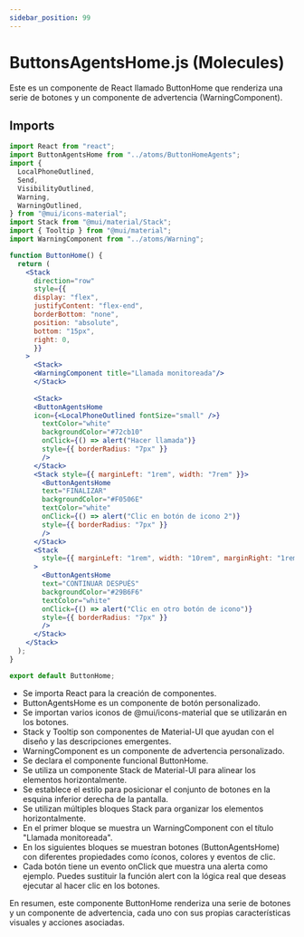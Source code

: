 ```yaml
---
sidebar_position: 99
---
```


# ButtonsAgentsHome.js (Molecules)


Este es un componente de React llamado ButtonHome que renderiza una serie de botones y un componente de advertencia (WarningComponent). 

## Imports

```jsx
import React from "react";
import ButtonAgentsHome from "../atoms/ButtonHomeAgents";
import {
  LocalPhoneOutlined,
  Send,
  VisibilityOutlined,
  Warning,
  WarningOutlined,
} from "@mui/icons-material";
import Stack from "@mui/material/Stack";
import { Tooltip } from "@mui/material";
import WarningComponent from "../atoms/Warning";

function ButtonHome() {
  return (
    <Stack
      direction="row"
      style={{
      display: "flex",
      justifyContent: "flex-end",
      borderBottom: "none",
      position: "absolute",
      bottom: "15px",
      right: 0,
      }}
    >
      <Stack>
      <WarningComponent title="Llamada monitoreada"/>
      </Stack>
    
      <Stack>
      <ButtonAgentsHome
      icon={<LocalPhoneOutlined fontSize="small" />}
        textColor="white"
        backgroundColor="#72cb10"
        onClick={() => alert("Hacer llamada")}
        style={{ borderRadius: "7px" }}
        />
      </Stack>
      <Stack style={{ marginLeft: "1rem", width: "7rem" }}>
        <ButtonAgentsHome
        text="FINALIZAR"
        backgroundColor="#F0506E"
        textColor="white"
        onClick={() => alert("Clic en botón de icono 2")}
        style={{ borderRadius: "7px" }}
        />
      </Stack>
      <Stack
        style={{ marginLeft: "1rem", width: "10rem", marginRight: "1rem" }}
      >
        <ButtonAgentsHome
        text="CONTINUAR DESPUÉS"
        backgroundColor="#29B6F6"
        textColor="white"
        onClick={() => alert("Clic en otro botón de icono")}
        style={{ borderRadius: "7px" }}
        />
      </Stack>
    </Stack>
  );
}

export default ButtonHome;
```

- Se importa React para la creación de componentes.
- ButtonAgentsHome es un componente de botón personalizado.
- Se importan varios iconos de @mui/icons-material que se utilizarán en los botones.
- Stack y Tooltip son componentes de Material-UI que ayudan con el diseño y las descripciones emergentes.
- WarningComponent es un componente de advertencia personalizado.
- Se declara el componente funcional ButtonHome.
- Se utiliza un componente Stack de Material-UI para alinear los elementos horizontalmente.
- Se establece el estilo para posicionar el conjunto de botones en la esquina inferior derecha de la pantalla.
- Se utilizan múltiples bloques Stack para organizar los elementos horizontalmente.
- En el primer bloque se muestra un WarningComponent con el título "Llamada monitoreada".
- En los siguientes bloques se muestran botones (ButtonAgentsHome) con diferentes propiedades como íconos, colores y eventos de clic.
- Cada botón tiene un evento onClick que muestra una alerta como ejemplo. Puedes sustituir la función alert con la lógica real que deseas ejecutar al hacer clic en los botones.

En resumen, este componente ButtonHome renderiza una serie de botones y un componente de advertencia, cada uno con sus propias características visuales y acciones asociadas.